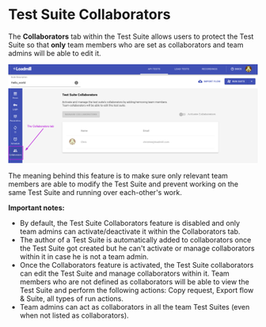 # Test Suite Collaborators

The **Collaborators** tab within the Test Suite allows users to protect the Test Suite so that **only** team members who are set as collaborators and team admins will be able to edit it. 

![](../../.gitbook/assets/screenshot-30-.png)

The meaning behind this feature is to make sure only relevant team members are able to modify the Test Suite and prevent working on the same Test Suite and running over each-other's work.

**Important notes:**

* By default, the Test Suite Collaborators feature is disabled and only team admins can activate/deactivate it within the Collaborators tab.
* The author of a Test Suite is automatically added to collaborators once the Test Suite got created but he can't activate or manage collaborators within it in case he is not a team admin.
* Once the Collaborators feature is activated, the Test Suite collaborators can edit the Test Suite and manage collaborators within it. Team members who are not defined as collaborators will be able to view the Test Suite and perform the following actions: Copy request, Export flow & Suite, all types of run actions.
* Team admins can act as collaborators in all the team Test Suites \(even when not listed as collaborators\).





